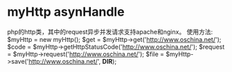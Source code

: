 myHttp asynHandle
==========

php的http类，其中的request异步并发请求支持apache和nginx。
  使用方法:
  $myHttp  = new myHttp();
  $get     = $myHttp->get('http://www.oschina.net/');
  $code    = $myHttp->getHttpStatusCode('http://www.oschina.net/');
  $request = $myHttp->request('http://www.oschina.net/');
  $file    = $myHttp->save('http://www.oschina.net/', __DIR__);
